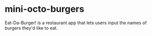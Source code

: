 # mini-octo-burgers
Eat-Da-Burger! is a restaurant app that lets users input the names of burgers they'd like to eat.
